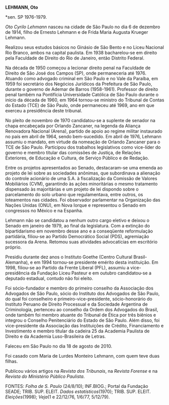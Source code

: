 **LEHMANN, Oto**

\*sen. SP 1976-1979.

*Oto Cyrilo Lehmann* nasceu na cidade de São Paulo no dia 6 de dezembro
de 1914, filho de Ernesto Lehmann e de Frida Maria Augusta Krueger
Lehmann.

Realizou seus estudos básicos no Ginásio de São Bento e no Liceu
Nacional Rio Branco, ambos na capital paulista. Em 1938 bacharelou-se em
direito pela Faculdade de Direito do Rio de Janeiro, então Distrito
Federal.

Na década de 1950 começou a lecionar direito penal na Faculdade de
Direito de São José dos Campos (SP), onde permaneceria até 1976. Atuando
como advogado criminal em São Paulo e no Vale da Paraíba, em 1959 foi
secretário dos Negócios Jurídicos da Prefeitura de São Paulo, durante o
governo de Ademar de Barros (1958-1961). Professor de direito penal
também na Pontifícia Universidade Católica de São Paulo durante o início
da década de 1960, em 1964 tornou-se ministro do Tribunal de Contas do
Estado (TCE) de São Paulo, onde permaneceu até 1969, ano em que exerceu
a presidência deste tribunal.

No pleito de novembro de 1970 candidatou-se a suplente de senador na
chapa encabeçada por Orlando Zancaner, na legenda da Aliança Renovadora
Nacional (Arena), partido de apoio ao regime militar instaurado no país
em abril de 1964, sendo bem-sucedido. Em abril de 1976, Lehmann assumiu
o mandato, em virtude da nomeação de Orlando Zancaner para o TCE de São
Paulo. Participou dos trabalhos legislativos como vice-líder do governo
e membro titular das comissões de Justiça, de Relações Exteriores, de
Educação e Cultura, de Serviço Público e de Redação.

Entre os projetos apresentados ao Senado, destacaram-se uma emenda ao
projeto de lei sobre as sociedades anônimas, que subordinava a alienação
do controle acionário de uma S.A. à fiscalização da Comissão de Valores
Mobiliários (CVM), garantindo às ações minoritárias o mesmo tratamento
dispensado às majoritárias e um projeto de lei dispondo sobre o
parcelamento do solo urbano que regulamentava, entre outros, os
loteamentos nas cidades. Foi observador parlamentar na Organização das
Nações Unidas (ONU), em Nova Iorque e representou o Senado em congressos
no México e na Espanha.

Lehmann não se candidatou a nenhum outro cargo eletivo e deixou o Senado
em janeiro de 1979, ao final da legislatura. Com a extinção do
bipartidarismo em novembro desse ano e a conseqüente reformulação
partidária, filiou-se ao Partido Democrático Social (PDS), agremiação
sucessora da Arena. Retomou suas atividades advocatícias em escritório
próprio.

Presidiu durante dez anos o Instituto Goethe (Centro Cultural
Brasil-Alemanha), e em 1994 tornou-se presidente emérito desta
instituição. Em 1998, filiou-se ao Partido da Frente Liberal (PFL),
assumiu a vice-presidência da Fundação Liceu Pasteur e em outubro
candidatou-se a deputado estadual, contudo não foi eleito.

Foi sócio-fundador e membro do primeiro conselho da Associação dos
Advogados de São Paulo, sócio do Instituto dos Advogados de São Paulo,
do qual foi conselheiro e primeiro-vice-presidente, sócio-honorário do
Instituto Peruano de Direito Processual e da Sociedade Argentina de
Criminologia, pertenceu ao conselho da Ordem dos Advogados do Brasil,
onde também foi membro atuante do Tribunal de Ética por três biênios e
integrou o Conselho Penitenciário do Estado de São Paulo. Além disso,
foi vice-presidente da Associação das Instituições de Crédito,
Financiamento e Investimento e membro titular da cadeira 25 da Academia
Paulista de Direito e da Academia Luso-Brasileira de Letras.

Faleceu em São Paulo no dia 18 de agosto de 2010.

Foi casado com Maria de Lurdes Monteiro Lehmann, com quem teve duas
filhas.

Publicou vários artigos na *Revista dos Tribunais*, na *Revista Forense*
e na *Revista do Ministério Público Paulista*.

FONTES: *Folha de S. Paulo* (24/8/10); INF.BIOG.; Portal da Fundação
SEADE; TRIB. SUP. ELEIT. *Dados estatísticos*(1970); TRIB. SUP. ELEIT.
*Eleições*(1998); *Veja*(1 e 22/12/76, 1/6/77, 5/12/79).

 
